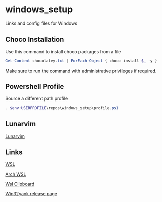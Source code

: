 # windows_setup

Links and config files for Windows

## Choco Installation

Use this command to install choco packages from a file

```powershell
Get-Content chocolatey.txt | ForEach-Object { choco install $_ -y }
```

 Make sure to run the command with administrative privileges if required.

## Powershell Profile

Source a different path profile

```powershell
. $env:USERPROFILE\repos\windows_setup\profile.ps1
```



## Lunarvim

[Lunarvim](https://www.lunarvim.org/)



## Links

   [WSL](https://docs.microsoft.com/pt-br/windows/wsl/install-win10)

   [Arch WSL](https://github.com/yuk7/ArchWSL)

   [Wsl Clipboard](https://github.com/neovim/neovim/wiki/FAQ#how-to-use-the-windows-clipboard-from-wsl)

   [Win32yank release page](https://github.com/equalsraf/win32yank/releases)  
